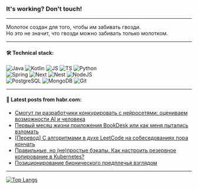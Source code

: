 ### It's working? Don't touch!

---
Молоток создан для того, чтобы им забивать гвозди. <br>
Но это не значит, что гвозди можно забивать только молотком.

---

#### 🛠️ Technical stack:

![Java](https://img.shields.io/badge/Java-informational?logo=Oracle&style=flat&logoColor=white&color=FF4500)
![Kotlin](https://img.shields.io/badge/Kotlin-informational?logo=Kotlin&style=flat&logoColor=white&color=774D97)
![JS](https://img.shields.io/badge/JS-informational?logo=javaScript&style=flat&logoColor=black&color=F7Df1E)
![TS](https://img.shields.io/badge/TypeScript-informational?logo=typeScript&style=flat&logoColor=black&color=017acc)
![Python](https://img.shields.io/badge/Python-informational?logo=Python&style=flat&logoColor=black&color=ffdd54) <br>
![Spring](https://img.shields.io/badge/SpringBoot-informational?logo=SpringBoot&style=flat&logoColor=white&color=6DB33F) 
![Next](https://img.shields.io/badge/Next.js-informational?logo=Next.js&style=flat&logoColor=white&color=3671a1)
![Nest](https://img.shields.io/badge/NestJS-informational?logo=NestJS&style=flat&logoColor=white&color=E0234E)
![NodeJS](https://img.shields.io/badge/NodeJS-informational?logo=node.js&style=flat&logoColor=white&color=70A760) <br>
![PostgreSQL](https://img.shields.io/badge/PostgreSQL-informational?logo=PostgreSQL&style=flat&logoColor=white&color=DAA520)
![MongoDB](https://img.shields.io/badge/MongoDB-informational?logo=MongoDB&style=flat&logoColor=white&color=870000)
![Git](https://img.shields.io/badge/Git-informational?logo=git&style=flat&logoColor=white&color=f74e28)

___

#### 💬 Latest posts from habr.com:

<!-- BLOG-POST-LIST:START -->
- [Смогут ли разработчики конкурировать с нейросетями: оцениваем возможности AI и человека](https://habr.com/ru/companies/ru_mts/articles/777592/?utm_source=habrahabr&utm_medium=rss&utm_campaign=777592)
- [Первый месяц жизни приложения BookDesk или как меня пытались взломать](https://habr.com/ru/articles/777576/?utm_source=habrahabr&utm_medium=rss&utm_campaign=777576)
- [[Перевод] С алгоритмами в духе LeetCode на собеседованиях пора кончать](https://habr.com/ru/companies/productivity_inside/articles/777566/?utm_source=habrahabr&utm_medium=rss&utm_campaign=777566)
- [Правильные, но &lpar;не&rpar;простые бэкапы. Как настроить резервное копирование в Kubernetes?](https://habr.com/ru/companies/selectel/articles/777414/?utm_source=habrahabr&utm_medium=rss&utm_campaign=777414)
- [Позиционирование бионического предплечья взглядом](https://habr.com/ru/articles/777560/?utm_source=habrahabr&utm_medium=rss&utm_campaign=777560)
<!-- BLOG-POST-LIST:END -->

---
[![Top Langs](https://github-readme-stats-git-master-advtsetting-gmailcom.vercel.app/api/top-langs/?username=zloylis&langs_count=10&hide_title=false&title_color=e6edf3&size_weight=0.5&count_weight=0.5&layout=compact&hide_border=true&theme=dracula)](https://github.com/zloylis)

<!-- ![GitHub stats](https://github-readme-stats-git-master-advtsetting-gmailcom.vercel.app/api?username=zloylis&show_icons=true&hide_border=true&theme=dracula&hide_title=true&include_all_commits=true&count_private=true&hide=contribs&hide_rank=true) -->
